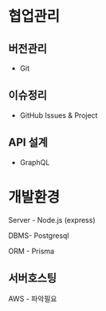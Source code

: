 # 협업관리

## 버전관리

- Git

## 이슈정리

- GitHub Issues & Project

## API 설계

- GraphQL

# 개발환경

Server - Node.js (express)

DBMS- Postgresql

ORM - Prisma

## 서버호스팅

AWS - 파악필요
